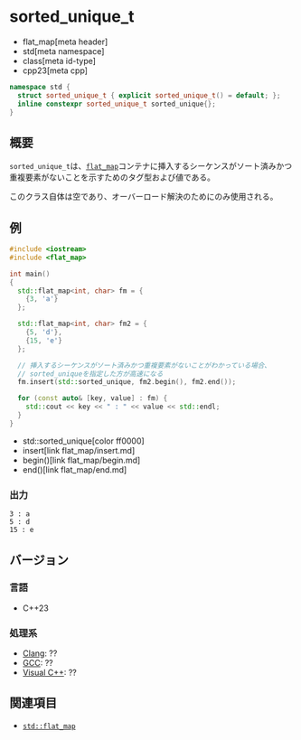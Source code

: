 # sorted_unique_t
* flat_map[meta header]
* std[meta namespace]
* class[meta id-type]
* cpp23[meta cpp]

```cpp
namespace std {
  struct sorted_unique_t { explicit sorted_unique_t() = default; };
  inline constexpr sorted_unique_t sorted_unique{};
}
```

## 概要
`sorted_unique_t`は、[`flat_map`](flat_map.md)コンテナに挿入するシーケンスがソート済みかつ重複要素がないことを示すためのタグ型および値である。

このクラス自体は空であり、オーバーロード解決のためにのみ使用される。


## 例
```cpp example
#include <iostream>
#include <flat_map>

int main()
{
  std::flat_map<int, char> fm = {
    {3, 'a'}
  };

  std::flat_map<int, char> fm2 = {
    {5, 'd'},
    {15, 'e'}
  };

  // 挿入するシーケンスがソート済みかつ重複要素がないことがわかっている場合、
  // sorted_uniqueを指定した方が高速になる
  fm.insert(std::sorted_unique, fm2.begin(), fm2.end());

  for (const auto& [key, value] : fm) {
    std::cout << key << " : " << value << std::endl;
  }
}
```
* std::sorted_unique[color ff0000]
* insert[link flat_map/insert.md]
* begin()[link flat_map/begin.md]
* end()[link flat_map/end.md]

### 出力
```
3 : a
5 : d
15 : e
```

## バージョン
### 言語
- C++23

### 処理系
- [Clang](/implementation.md#clang): ??
- [GCC](/implementation.md#gcc): ??
- [Visual C++](/implementation.md#visual_cpp): ??


## 関連項目
- [`std::flat_map`](flat_map.md)
